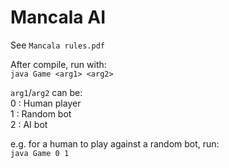 # Mancala AI

See `Mancala rules.pdf`

After compile, run with:\
`java Game <arg1> <arg2>`

`arg1`/`arg2` can be:\
0 : Human player\
1 : Random bot\
2 : AI bot

e.g. for a human to play against a random bot, run:\
`java Game 0 1`
